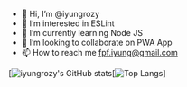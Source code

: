 - 👋 Hi, I’m @iyungrozy
- 👀 I’m interested in ESLint 
- 🌱 I’m currently learning Node JS
- 💞️ I’m looking to collaborate on PWA App
- 📫 How to reach me fpf.iyung@gmail.com

[![iyungrozy's GitHub stats](https://github-readme-stats.vercel.app/api?username=iyungrozy&show_icons=true&theme=tokyonight)[![Top Langs](https://github-readme-stats.vercel.app/api/top-langs/?username=iyungrozy&layout=compact)]

<!---
iyungrozy/iyungrozy is a ✨ special ✨ repository because its `README.md` (this file) appears on your GitHub profile.
You can click the Preview link to take a look at your changes.
--->
